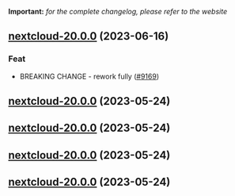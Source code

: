**Important:**
*for the complete changelog, please refer to the website*




## [nextcloud-20.0.0](https://github.com/truecharts/charts/compare/nextcloud-19.0.52...nextcloud-20.0.0) (2023-06-16)

### Feat

- BREAKING CHANGE - rework fully ([#9169](https://github.com/truecharts/charts/issues/9169))
  
  


## [nextcloud-20.0.0](https://github.com/truecharts/charts/compare/nextcloud-19.0.52...nextcloud-20.0.0) (2023-05-24)




## [nextcloud-20.0.0](https://github.com/truecharts/charts/compare/nextcloud-19.0.52...nextcloud-20.0.0) (2023-05-24)




## [nextcloud-20.0.0](https://github.com/truecharts/charts/compare/nextcloud-19.0.52...nextcloud-20.0.0) (2023-05-24)




## [nextcloud-20.0.0](https://github.com/truecharts/charts/compare/nextcloud-19.0.52...nextcloud-20.0.0) (2023-05-24)

